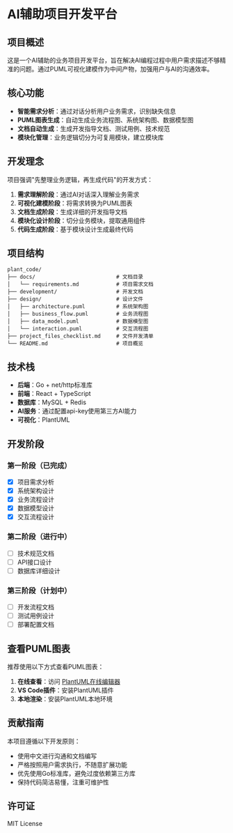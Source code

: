 # AI辅助项目开发平台

## 项目概述

这是一个AI辅助的业务项目开发平台，旨在解决AI编程过程中用户需求描述不够精准的问题。通过PUML可视化建模作为中间产物，加强用户与AI的沟通效率。

## 核心功能

- **智能需求分析**：通过对话分析用户业务需求，识别缺失信息
- **PUML图表生成**：自动生成业务流程图、系统架构图、数据模型图
- **文档自动生成**：生成开发指导文档、测试用例、技术规范
- **模块化管理**：业务逻辑切分为可复用模块，建立模块库

## 开发理念

项目强调"先整理业务逻辑，再生成代码"的开发方式：

1. **需求理解阶段**：通过AI对话深入理解业务需求
2. **可视化建模阶段**：将需求转换为PUML图表
3. **文档生成阶段**：生成详细的开发指导文档
4. **模块化设计阶段**：切分业务模块，提取通用组件
5. **代码生成阶段**：基于模块设计生成最终代码

## 项目结构

```
plant_code/
├── docs/                          # 文档目录
│   └── requirements.md            # 项目需求文档
├── development/                   # 开发文档
├── design/                        # 设计文件
│   ├── architecture.puml          # 系统架构图
│   ├── business_flow.puml         # 业务流程图
│   ├── data_model.puml            # 数据模型图
│   └── interaction.puml           # 交互流程图
├── project_files_checklist.md     # 文件开发清单
└── README.md                      # 项目概览
```

## 技术栈

- **后端**：Go + net/http标准库
- **前端**：React + TypeScript
- **数据库**：MySQL + Redis
- **AI服务**：通过配置api-key使用第三方AI能力
- **可视化**：PlantUML

## 开发阶段

### 第一阶段（已完成）
- [x] 项目需求分析
- [x] 系统架构设计
- [x] 业务流程设计
- [x] 数据模型设计
- [x] 交互流程设计

### 第二阶段（进行中）
- [ ] 技术规范文档
- [ ] API接口设计
- [ ] 数据库详细设计

### 第三阶段（计划中）
- [ ] 开发流程文档
- [ ] 测试用例设计
- [ ] 部署配置文档

## 查看PUML图表

推荐使用以下方式查看PUML图表：

1. **在线查看**：访问 [PlantUML在线编辑器](http://www.plantuml.com/plantuml/uml/)
2. **VS Code插件**：安装PlantUML插件
3. **本地渲染**：安装PlantUML本地环境

## 贡献指南

本项目遵循以下开发原则：

- 使用中文进行沟通和文档编写
- 严格按照用户需求执行，不随意扩展功能
- 优先使用Go标准库，避免过度依赖第三方库
- 保持代码简洁易懂，注重可维护性

## 许可证

MIT License 